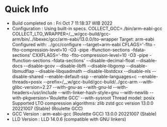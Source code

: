 # Quick Info
* Build completed on : Fri Oct  7 11:18:37 WIB 2022
* Configuration : Using built-in specs.
COLLECT_GCC=./bin/arm-eabi-gcc
COLLECT_LTO_WRAPPER=/__w/gcc-build/gcc-arm/bin/../libexec/gcc/arm-eabi/13.0.0/lto-wrapper
Target: arm-eabi
Configured with: ../gcc/configure --target=arm-eabi CFLAGS='-flto -flto-compression-level=10 -O3 -pipe -ffunction-sections -fdata-sections' CXXFLAGS='-flto -flto-compression-level=10 -O3 -pipe -ffunction-sections -fdata-sections' --disable-decimal-float --disable-docs --disable-gcov --disable-libffi --disable-libgomp --disable-libmudflap --disable-libquadmath --disable-libstdcxx --disable-nls --disable-shared --enable-default-ssp --enable-languages=c --enable-threads=posix --prefix=/__w/gcc-build/gcc-build/../gcc-arm --with-glibc-version=2.27 --with-gnu-as --with-gnu-ld --with-headers=/usr/include --with-linker-hash-style=gnu --with-newlib --with-pkgversion='Roulette GCC' --with-sysroot
Thread model: posix
Supported LTO compression algorithms: zlib zstd
gcc version 13.0.0 20221007 (Stable) (Roulette GCC) 
* GCC Version : arm-eabi-gcc (Roulette GCC) 13.0.0 20221007 (Stable)
* LLD Version : LLD 14.0.6 (compatible with GNU linkers)


